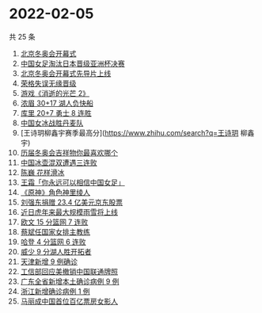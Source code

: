 # 2022-02-05

共 25 条

<!-- BEGIN -->
<!-- 最后更新时间 Sat Feb 05 2022 19:07:26 GMT+0800 (China Standard Time) -->

1. [北京冬奥会开幕式](https://www.zhihu.com/search?q=冬奥会开幕式)
1. [中国女足淘汰日本晋级亚洲杯决赛](https://www.zhihu.com/search?q=中国女足)
1. [北京冬奥会开幕式先导片上线](https://www.zhihu.com/search?q=北京冬奥会开幕式先导片)
1. [荣格失误无缘晋级](https://www.zhihu.com/search?q=荣格)
1. [游戏《消逝的光芒 2》](https://www.zhihu.com/search?q=消逝的光芒2)
1. [浓眉 30+17 湖人负快船](https://www.zhihu.com/search?q=湖人)
1. [库里 20+7 勇士 8 连胜](https://www.zhihu.com/search?q=勇士)
1. [中国女冰战胜丹麦队](https://www.zhihu.com/search?q=冰球)
1. [王诗玥柳鑫宇赛季最高分](https://www.zhihu.com/search?q=王诗玥 柳鑫宇)
1. [历届冬奥会吉祥物你最喜欢哪个](https://www.zhihu.com/search?q=冬奥会吉祥物)
1. [中国冰壶混双遭遇三连败](https://www.zhihu.com/search?q=冰壶)
1. [陈巍 花样滑冰](https://www.zhihu.com/search?q=花样滑冰)
1. [王霜「你永远可以相信中国女足」](https://www.zhihu.com/search?q=王霜)
1. [《原神》角色神里绫人](https://www.zhihu.com/search?q=原神)
1. [刘强东捐赠 23.4 亿美元京东股票](https://www.zhihu.com/search?q=刘强东捐赠股票)
1. [近日虎年来最大规模雨雪将上线](https://www.zhihu.com/search?q=虎年最大规模雨雪将上线)
1. [欧文 15 分篮网 7 连败](https://www.zhihu.com/search?q=篮网)
1. [蔡斌任国家女排主教练](https://www.zhihu.com/search?q=蔡斌)
1. [哈登 4 分篮网 6 连败](https://www.zhihu.com/search?q=篮网)
1. [威少 9 分湖人胜开拓者](https://www.zhihu.com/search?q=湖人)
1. [天津新增 9 例确诊](https://www.zhihu.com/search?q=天津疫情)
1. [工信部回应美撤销中国联通牌照](https://www.zhihu.com/search?q=工信部回应美撤销中国联通牌照)
1. [广东全省新增本土确诊病例 9 例](https://www.zhihu.com/search?q=广东疫情)
1. [浙江新增确诊病例 1 例](https://www.zhihu.com/search?q=浙江疫情)
1. [马丽成中国首位百亿票房女影人](https://www.zhihu.com/search?q=马丽)

<!-- END -->
